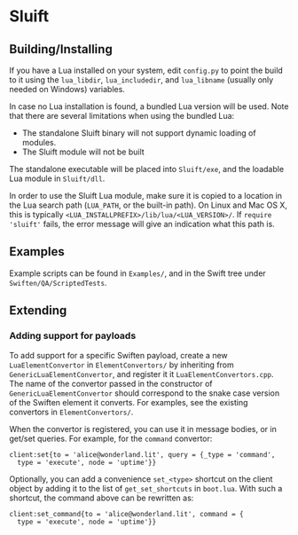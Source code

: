 # Sluift

## Building/Installing

If you have a Lua installed on your system, edit `config.py` to point the build
to it using the `lua_libdir`, `lua_includedir`, and `lua_libname` (usually 
only needed on Windows) variables.

In case no Lua installation is found, a bundled Lua version will be used.
Note that there are several limitations when using the bundled Lua:

- The standalone Sluift binary will not support dynamic loading of modules.
- The Sluift module will not be built

The standalone executable will be placed into `Sluift/exe`, and the loadable
Lua module in `Sluift/dll`.

In order to use the Sluift Lua module, make sure it is copied to a location in the
Lua search path (`LUA_PATH`, or the built-in path). On Linux and Mac OS X, this is
typically `<LUA_INSTALLPREFIX>/lib/lua/<LUA_VERSION>/`. If `require 'sluift'` fails,
the error message will give an indication what this path is.


## Examples

Example scripts can be found in `Examples/`, and in the Swift tree under
`Swiften/QA/ScriptedTests`.

## Extending

### Adding support for payloads

To add support for a specific Swiften payload, create a new `LuaElementConvertor`
in `ElementConvertors/` by inheriting from `GenericLuaElementConvertor`, and register
it it `LuaElementConvertors.cpp`. The name of the convertor passed in the constructor
of `GenericLuaElementConvertor` should correspond to the snake case version of the 
Swiften element it converts. For examples, see the existing convertors in
`ElementConvertors/`.

When the convertor is registered, you can use it in message bodies, or in get/set
queries. For example, for the `command` convertor:
  
    client:set{to = 'alice@wonderland.lit', query = {_type = 'command', 
      type = 'execute', node = 'uptime'}}

Optionally, you can add a convenience `set_<type>` shortcut on the client object by
adding it to the list of `get_set_shortcuts` in `boot.lua`. With such a shortcut, the
command above can be rewritten as:

    client:set_command{to = 'alice@wonderland.lit', command = {
      type = 'execute', node = 'uptime'}}

